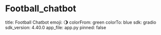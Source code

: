 # Football_chatbot

title: Football Chatbot
emoji: 🌖
colorFrom: green
colorTo: blue
sdk: gradio
sdk_version: 4.40.0
app_file: app.py
pinned: false

